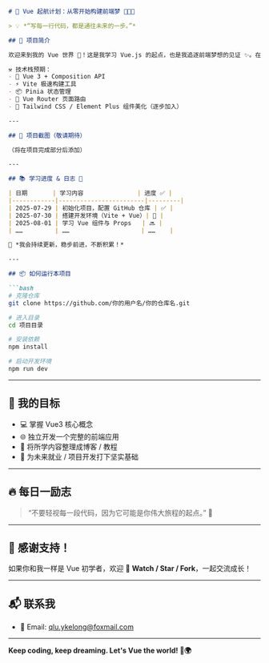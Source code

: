 ~~~markdown
# 🚀 Vue 起航计划：从零开始构建前端梦 🧑‍💻🌈

> 💡 *“写每一行代码，都是通往未来的一步。”*

## 🧭 项目简介

欢迎来到我的 Vue 世界 👋！这是我学习 Vue.js 的起点，也是我追逐前端梦想的见证 ✨。在这个仓库中，我将持续构建一个基于 Vue 的 Demo 项目，目标是逐步掌握 Vue 全家桶（Vue3 + Vite + Pinia + Vue Router 等）。

⚒️ 技术栈预期：
- 🌱 Vue 3 + Composition API
- ⚡ Vite 极速构建工具
- 📦 Pinia 状态管理
- 🚦 Vue Router 页面路由
- 🎨 Tailwind CSS / Element Plus 组件美化（逐步加入）

---

## 📸 项目截图（敬请期待）

（将在项目完成部分后添加）

---

## 📚 学习进度 & 日志 📅

| 日期       | 学习内容               | 进度 ✅ |
|------------|------------------------|---------|
| 2025-07-29 | 初始化项目，配置 GitHub 仓库 | ✅ |
| 2025-07-30 | 搭建开发环境（Vite + Vue）| 🔄 |
| 2025-08-01 | 学习 Vue 组件与 Props   | 🔜 |
| ……         | ……                    | ……    |

🚧 *我会持续更新，稳步前进，不断积累！*

---

## 📦 如何运行本项目

```bash
# 克隆仓库
git clone https://github.com/你的用户名/你的仓库名.git

# 进入目录
cd 项目目录

# 安装依赖
npm install

# 启动开发环境
npm run dev
~~~

------

## 🌟 我的目标

- 💻 掌握 Vue3 核心概念
- 🌐 独立开发一个完整的前端应用
- 📖 将所学内容整理成博客 / 教程
- 💼 为未来就业 / 项目开发打下坚实基础

------

## 🔥 每日一励志

> “不要轻视每一段代码，因为它可能是你伟大旅程的起点。” 🌟

------

## 🙌 感谢支持！

如果你和我一样是 Vue 初学者，欢迎 🌱 **Watch / Star / Fork**，一起交流成长！

------

## 📬 联系我

- 📧 Email: [qlu.ykelong@foxmail.com](mailto:your_email@example.com)

------

**Keep coding, keep dreaming. Let's Vue the world! 💚🌍**

